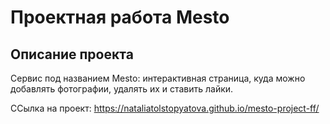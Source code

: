 # Проектная работа Mesto
## Описание проекта

Сервис под названием Mesto: интерактивная страница, куда можно добавлять фотографии, удалять их и ставить лайки.

ССылка на проект: https://nataliatolstopyatova.github.io/mesto-project-ff/

